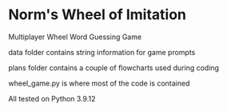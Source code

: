# Norm's Wheel of Imitation
Multiplayer Wheel Word Guessing Game

data folder contains string information for game prompts

plans folder contains a couple of flowcharts used during coding

wheel_game.py is where most of the code is contained

All tested on Python 3.9.12
